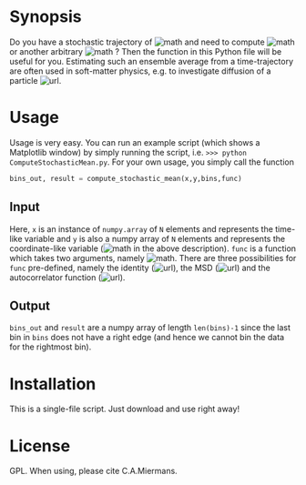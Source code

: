 # Synopsis
Do you have a stochastic trajectory of ![math](http://mathurl.com/y8nuzht2.png) and need to compute ![math](http://mathurl.com/y7fw6bk4.png) or another arbitrary ![math](http://mathurl.com/ybzzbmxf.png) ? Then the function in this Python file will be useful for you. Estimating such an ensemble average from a time-trajectory are often used in soft-matter physics, e.g. to investigate diffusion of a particle ![url](http://mathurl.com/y9ukbenk.png). 

# Usage
Usage is very easy. You can run an example script (which shows a Matplotlib window) by simply running the script, i.e. `>>> python ComputeStochasticMean.py`. For your own usage, you simply call the function
```python
bins_out, result = compute_stochastic_mean(x,y,bins,func)
```
## Input
Here, `x` is an instance  of `numpy.array` of  `N` elements and represents the time-like variable and `y` is also a numpy array of `N` elements and represents the coordinate-like variable (![math](http://mathurl.com/2ub7uy2.png) in the above description). `func` is a function which takes two arguments, namely ![math](http://mathurl.com/y8c68jfr.png). There are three possibilities for `func` pre-defined, namely the identity (![url](http://mathurl.com/y8nqwu8w.png)), the MSD (![url](http://mathurl.com/y8ushpkv.png)) and the autocorrelator function (![url](http://mathurl.com/yddz5szw.png)).

## Output
`bins_out` and `result` are a numpy array of length `len(bins)-1` since the last bin in `bins` does not have a right edge (and hence we cannot bin the data for the rightmost bin).  

# Installation
This is a single-file script. Just download and use right away!

# License
GPL. When using, please cite C.A.Miermans.
